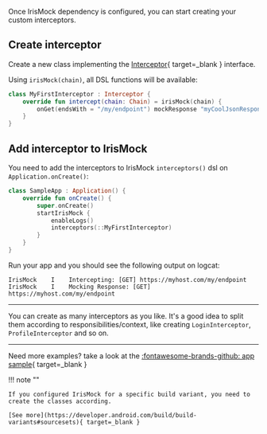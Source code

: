 Once IrisMock dependency is configured, you can start creating your custom interceptors.

## Create interceptor
Create a new class implementing the [Interceptor](https://square.github.io/okhttp/3.x/okhttp/okhttp3/Interceptor.html){ target=_blank } 
interface.

Using `irisMock(chain)`, all DSL functions will be available:

```kotlin
class MyFirstInterceptor : Interceptor {
    override fun intercept(chain: Chain) = irisMock(chain) {
        onGet(endsWith = "/my/endpoint") mockResponse "myCoolJsonResponse"
    }
}
```

## Add interceptor to IrisMock
You need to add the interceptors to IrisMock `interceptors()` dsl on `Application.onCreate()`:
```kotlin
class SampleApp : Application() {
    override fun onCreate() {
        super.onCreate()
        startIrisMock {
            enableLogs()
            interceptors(::MyFirstInterceptor)
        }
    }
}
```


Run your app and you should see the following output on logcat:

```logcatfilter
IrisMock    I    Intercepting: [GET] https://myhost.com/my/endpoint
IrisMock    I    Mocking Response: [GET] https://myhost.com/my/endpoint

```

---

You can create as many interceptors as you like. It's a good idea to split them according to 
responsibilities/context, like creating `LoginInterceptor`, `ProfileInterceptor` and so on.

---

Need more examples? take a look at the  [:fontawesome-brands-github: app sample](https://github.com/arildojr7/iris-mock/tree/main/sample){ target=_blank }



!!! note ""

    If you configured IrisMock for a specific build variant, you need to create the classes according. 
    
    [See more](https://developer.android.com/build/build-variants#sourcesets){ target=_blank }